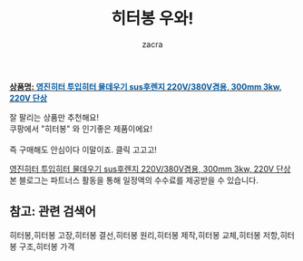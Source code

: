 ﻿---
layout: post
title:  "히터봉 우와!"
author: zacra
categories: [ 아이템 ]
tags: [히터봉,히터봉 고장,히터봉 결선,히터봉 원리,히터봉 제작,히터봉 교체,히터봉 저항,히터봉 구조,히터봉 가격]
image: https://static.coupangcdn.com/image/vendor_inventory/67fb/c392d214993f68ea45abb37899a33d0442b93076de5a9648ced8fc5aa3d9.jpg 
description: "쿠팡에서 히터봉 관련 상품으로 가장 잘팔리는 제품 중 하나라는 사실!!."
rating: 4.5
---

<a href="https://link.coupang.com/re/AFFSDP?lptag=AF8407795&pageKey=2269239671&itemId=3891308846&vendorItemId=71875931844&traceid=V0-153-4b307f057beaf68a"><b>상품명: <font color='#01579B'>영진히터 투입히터 물데우기 sus후렌지 220V/380V겸용, 300mm 3kw, 220V 단상</font></b></a>

잘 팔리는 상품만 추천해요!<br/>
쿠팡에서 "히터봉" 와 인기좋은 제품이에요!<br/><br/>
즉 구매해도 안심이다 이말이죠. 클릭 고고고! <br/>



<a href="https://link.coupang.com/re/AFFSDP?lptag=AF8407795&pageKey=2269239671&itemId=3891308846&vendorItemId=71875931844&traceid=V0-153-4b307f057beaf68a">영진히터 투입히터 물데우기 sus후렌지 220V/380V겸용, 300mm 3kw, 220V 단상</a>
본 블로그는 파트너스 활동을 통해 일정액의 수수료를 제공받을 수 있습니다.

## 참고: 관련 검색어    
히터봉,히터봉 고장,히터봉 결선,히터봉 원리,히터봉 제작,히터봉 교체,히터봉 저항,히터봉 구조,히터봉 가격